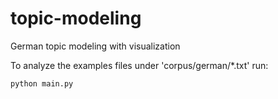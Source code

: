# topic-modeling
German topic modeling with visualization

To analyze the examples files under 'corpus/german/*.txt' run:

```python
python main.py
```

